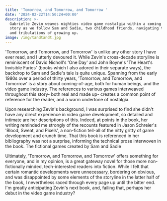 ```yaml
---
title: 'Tomorrow, and Tomorrow, and Tomorrow '
date: '2024-02-22T14:50:24+00:00'
description: >-
  Gabrielle Zevin weaves nighties video game nostalgia within a coming of age
  story as we follow Sam and Sadie, two childhood friends, navigating the trials
  and tribulations of growing up. 
image: /img/tandtandt.jpg
---
```

'Tomorrow, and Tomorrow, and Tomorrow' is unlike any other story I have ever read, and I utterly devoured it. While Zevin's cross-decade storyline is reminiscent of David Nicholl's 'One Day' and John Boyne's 'The Heart's Invisible Furies' (books which I also adored in their separate ways), the backdrop to Sam and Sadie's tale is quite unique. Spanning from the early 1980s over a period of thirty years, 'Tomorrow, and Tomorrow, and Tomorrow' is a story about coming-of-age, both for human beings, and the video game industry. The references to various games interweaved throughout this story- both real and made up- creates a common point of reference for the reader, and a warm undertone of nostalgia. 

Upon researching Zevin's background, I was surprised to find she didn't have any direct experience in video game development, so detailed and intimate are her descriptions of this. Indeed, at points in the book, her writing reminded me strongly of the recounts featured in Jason Schreier's 'Blood, Sweat, and Pixels', a non-fiction tell-all of the nitty gritty of game development and crunch time. That this book is referenced in her bibliography was not a surprise, informing the technical prose interwoven in the book. The fictional games created by Sam and Sadie 

Ultimately, 'Tomorrow, and Tomorrow, and Tomorrow' offers something for everyone, and in my opinion, is a great gateway novel for those more non-fictionally minded, tech-interested readers into fiction. While I felt that certain romantic developments were unnecessary, bordering on obvious, and was disappointed by some elements of the storyline in the latter half of the book, I nevertheless raced through every page up until the bitter end. I'm greatly anticipating Zevin's next book, and, failing that, perhaps her debut in the video game industry?


